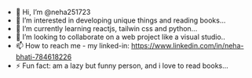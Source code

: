 - 👋 Hi, I’m @neha251723
- 👀 I’m interested in developing unique things and reading books...
- 🌱 I’m currently learning reactjs, tailwin css and python...
- 💞️ I’m looking to collaborate on a web project like a visual studio..
- 📫 How to reach me - my linked-in: https://www.linkedin.com/in/neha-bhati-784618226
- ⚡ Fun fact: am a lazy but funny person, and i love to read books...

<!---
neha251723/neha251723 is a ✨ special ✨ repository because its `README.md` (this file) appears on your GitHub profile.
You can click the Preview link to take a look at your changes.
--->

